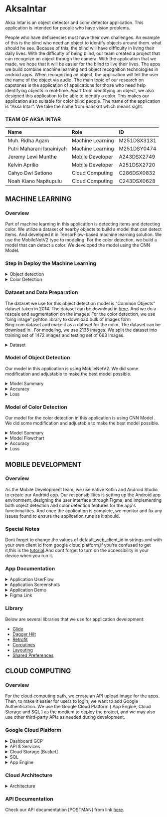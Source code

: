 # AksaIntar
Aksa Intar is an object detector and color detector application. This application is intended for people who have vision problems.

People who have deficiencies must have their own challenges. An example of this is the blind who need an object to identify objects around them. what should he see. Because of this, the blind will have difficulty in living their daily lives. With the difficulty of being blind, our team created a project that can recognize an object through the camera. With the application that we made, we hope that it will be easier for the blind to live their lives. The apps we build combine machine learning and object recognition technologies in android apps. When recognizing an object, the application will tell the user the name of the object via audio. The main topic of our research on capstones is the application of applications for those who need help identifying objects in real-time. Apart from identifying an object, we also designed this application to be able to identify a color. This makes our application also suitable for color blind people. The name of the application is "Aksa Intar". We take the name from Sanskrit which means sight.

### TEAM OF AKSA INTAR
|Name|Role|ID|
|:------|:------|:------|       
|Muh. Ridha Agam 	        |Machine Learning	|M251DSX3131|
|Putri Maharani Isnainiyah	|Machine Learning	|M251DSY0474|
|Jeremy Lewi Munthe         |Mobile Developer	|A243DSX2749|
|Kelvin Aprilio	            |Mobile Developer	|A251DSX2720|
|Cahyo Dwi Setiono	        |Cloud Computing	|C286DSX0832|
|Noah Kiano Napitupulu	    |Cloud Computing	|C243DSX0628|

## MACHINE LEARNING 

### Overview
Part of machine learning in this application is detecting items and detecting color. We utilize a dataset of nearby objects to build a model that can detect items. And developed it in TensorFlow-based machine learning solution. We use the MobileNetV2 type to modeling. For the color detection, we build a model that can detect a color. We developed the model using the CNN Model. 

### Step in Deploy the Machine Learning 
<details>
<summary>Object detection </summary>

![Diagram Tanpa Judul drawio (5)](https://github.com/ridhaagam/Capstone-Project-C23-PS361/assets/71591898/271b0f38-a9a0-4d8d-a10f-4d384ba66fed)

</details>

<details>
<summary>Color Detection </summary>

 ![Diagram Tanpa Judul drawio (4)](https://github.com/ridhaagam/Capstone-Project-C23-PS361/assets/71591898/28422eb6-d688-47a0-94aa-1795a9b22025)

</details>

### Dataset and Data Preparation 
The dataset we use for this object detection model is "Common Objects" dataset taken in 2014. The dataset can be download in [here](https://cocodataset.org/#download).  And we do a rescale and augmentation on the images. 
For the color detection, we use "bing image" pyhton library to download bulk of images form Bing.com.dataset and make it as a dataset for the color. The dataset can be download in <here>. For modeling, we use 2135 images. We split the dataset into training set of 1472 images and testing set of 663 images. 

<details>
<summary>Dataset</summary>
You can take a look at our filtered dataset for the object detection here: https://drive.google.com/drive/folders/16VpKYq1d1T67tmIX2h-GHPJzYjYUAb9w?usp=sharing .
And for the dataset of color objection, you can take a look in here : <>
</details>

### Model of Object Detection
Our model in this application is using MobileNetV2. We did some modification and adjustable to make the best model possible.
<details>
<summary>Model Summary</summary>

![WhatsApp Image 2023-06-15 at 18 56 25](https://github.com/ridhaagam/Capstone-Project-C23-PS361/assets/71591898/ae1f8798-1516-429a-80c4-9f63f24a443b)

</details>



<details>
<summary>Accuracy</summary>

![1](https://github.com/ridhaagam/Capstone-Project-C23-PS361/assets/71591898/76d6a24e-d28f-4f26-9863-62e5d5531dca)

</details>
<details>
<summary>Loss</summary>

![2](https://github.com/ridhaagam/Capstone-Project-C23-PS361/assets/71591898/8908b114-f211-46d9-a021-61e738b1689b)

</details>


### Model of Color Detection 
Our model for the color detection in this application is using CNN Model . We did some modification and adjustable to make the best model possible.
<details>
<summary>Model Summary</summary>
 
<img width="411" alt="Screenshot 2023-06-15 002836" src="https://github.com/ridhaagam/Capstone-Project-C23-PS361/assets/71591898/9a9213dc-8c2f-43aa-a7de-1504a7499596">

</details>

<details>
<summary>Model Flowchart</summary>

![output (1)](https://github.com/ridhaagam/Capstone-Project-C23-PS361/assets/71591898/614e9778-e3c8-4733-aa28-52390c60ca0a)

</details>

<details>
<summary>Accuracy</summary>

<img width="330" alt="Screenshot 2023-06-15 003126" src="https://github.com/ridhaagam/Capstone-Project-C23-PS361/assets/71591898/8ca0e720-43a5-4d48-9d1b-fe1f51b6120d">

</details>
<details>
<summary>Loss</summary>

<img width="342" alt="Screenshot 2023-06-15 003135" src="https://github.com/ridhaagam/Capstone-Project-C23-PS361/assets/71591898/ce077bf8-5825-4646-981b-7f157bddb70c">

</details>

## MOBILE DEVELOPMENT

### Overview
As the Mobile Development team, we use native Kotlin and Android Studio to create our Android app. Our responsibilities is setting up the Android app environment, designing the user interface through Figma, and implementing both object detection and color detection features for the app's functionalities. And once the application is complete, we monitor and fix any issues found to ensure the application runs as it should.

### Special Notes
Dont forget to change the values of default_web_client_id in strings.xml with your own client id from google cloud platform,if you're confused to get it,this is the [tutorial](https://youtu.be/cN9ZV7_9FbE).And dont forget to turn on the accessibility in your device when you run it. 

 ### App Documentation
<details>
<summary>Application UserFlow </summary>
 <img src="https://github.com/ridhaagam/Capstone-Project-C23-PS361/assets/83630070/ed2cdb9a-ffa6-4638-8a68-5ba1e9f5be09" width="100%"/>



</details>
 
<details>
<summary>Application Screenshots</summary>

<p float="left">
  <img src="https://github.com/ridhaagam/Capstone-Project-C23-PS361/assets/83630070/58e013f9-c4ab-4860-a022-bd9002285aba" width="24%" />
  <img src="https://github.com/ridhaagam/Capstone-Project-C23-PS361/assets/83630070/886c0599-8bbd-43ec-abd8-e6fd9717e928" width="24%" /> 
  <img src="https://github.com/ridhaagam/Capstone-Project-C23-PS361/assets/83630070/580517be-eb0f-44c0-a70f-32e9cd5fd9cb" width="24%" />
  <img src="https://github.com/ridhaagam/Capstone-Project-C23-PS361/assets/83630070/5620eaff-05fd-4dca-9c5d-2fc8d7e29d3a" width="24%" />
  <img src="https://github.com/ridhaagam/Capstone-Project-C23-PS361/assets/83630070/35958a2a-5de9-4847-86ef-328c9d86118c" width="24%" />
  <img src="https://github.com/ridhaagam/Capstone-Project-C23-PS361/assets/83630070/98f8e913-b86a-462f-bd2a-ac80a5cbea4f" width="24%" />
  <img src="https://github.com/ridhaagam/Capstone-Project-C23-PS361/assets/83630070/d23382d1-c9d6-433a-8e25-7751718808c3" width="24%" />
  <img src="https://github.com/ridhaagam/Capstone-Project-C23-PS361/assets/83630070/f2d02d3c-3966-4048-a3e2-441d5b429139" width="24%" />
</p>!

</details>


 
 <details>
<summary>Application Demo </summary>





https://github.com/ridhaagam/Capstone-Project-C23-PS361/assets/71585270/d71059cf-6282-4bd3-b3aa-69f2eb58db4c




</details>
 
 <details>
<summary>Figma Link </summary>

This is the link to access the [Figma design](https://www.figma.com/file/iiWVTmkrsJye1XFBoKl1NQ/Aksa-Intar-App?node-id=0%3A1&t=zTcY4mvBm9BMwuEE-1).

</details>

 ### Library
Below are several libraries that we use for application development:

 * [Glide](https://github.com/bumptech/glide)
 * [Dagger Hilt](https://dagger.dev/hilt/)
 * [Retrofit](https://github.com/square/retrofit)
 * [Coroutines](https://github.com/Kotlin/kotlinx.coroutines)
 * [Layouting](https://developer.android.com/jetpack/compose/lists?hl=id)
 * [Shared Preferences](https://developer.android.com/training/data-storage/shared-preferences?hl=id)
 
## CLOUD COMPUTING
### Overview
For the cloud computing path, we create an API upload image for the apps. 
Then, to make it easier for users to login, we want to add Google Authentication. We use the Google Cloud Platform ( App Engine, Cloud Storage and SQL ) as the medium to deploy the project, and we may also use other third-party APIs as needed during development.
 
### Google Cloud Platform
<details>
<summary>Dashboard GCP </summary>

![image](https://github.com/ridhaagam/Capstone-Project-C23-PS361/assets/78722645/0a2c6f16-ee94-4143-94c5-7bd6825d12dd)

</details>
 
<details>
<summary>API & Services </summary>

![Untitled1](https://github.com/ridhaagam/Capstone-Project-C23-PS361/assets/78722645/d23390e6-747f-4ebd-b811-08add445c1c7)

</details>

<details>
<summary>Cloud Storage [Bucket] </summary>

![image](https://github.com/ridhaagam/Capstone-Project-C23-PS361/assets/78722645/754e1a6d-a72e-4b15-8115-0406e9b7686d)

</details>
 
<details>
<summary>SQL </summary>

![Untitled2](https://github.com/ridhaagam/Capstone-Project-C23-PS361/assets/78722645/b8e7b03a-67dd-40d7-9f92-c0e0f877bf53)

</details>
 
<details>
<summary>App Engine </summary>

![Untitled3](https://github.com/ridhaagam/Capstone-Project-C23-PS361/assets/78722645/a81df9b3-a38e-4a61-86d6-2509cc0a51c4)

</details>

### Cloud Architecture
<details>
<summary>Architecture </summary>

![image](https://github.com/ridhaagam/Capstone-Project-C23-PS361/assets/78722645/3548b0ac-e139-485e-bc00-93794771a67a)

</details>
 
### API Documentation
Check our API documentation [POSTMAN] from link [here](https://documenter.getpostman.com/view/18310989/2s93sf1qdh).
